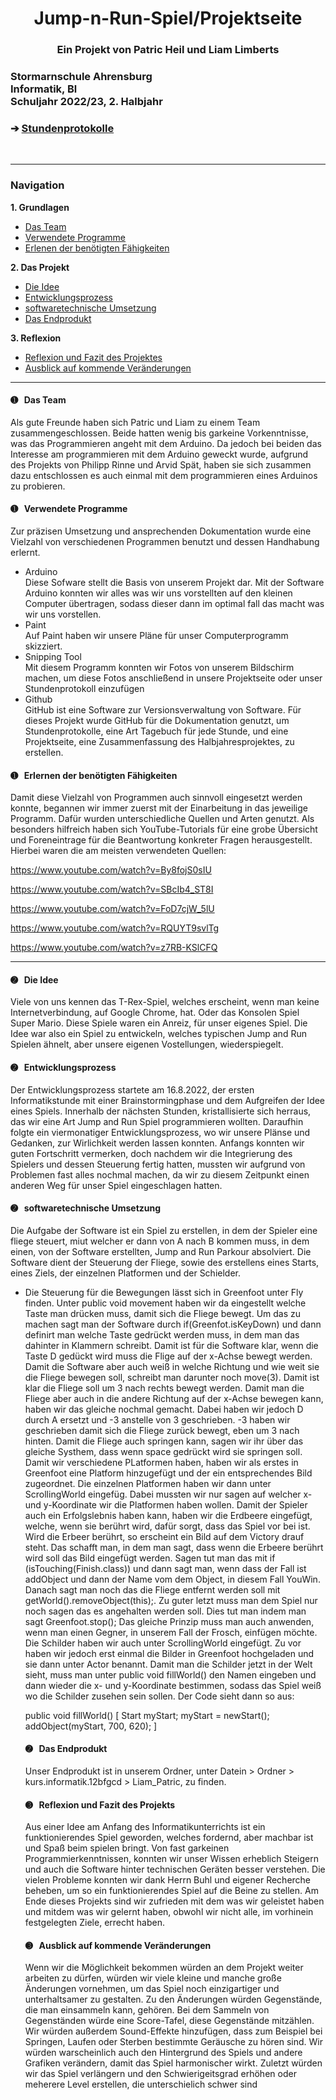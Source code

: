 <head>
<h1 align="center">Jump-n-Run-Spiel/Projektseite</h1> 
</head>
<h3 align="center"> Ein Projekt von Patric Heil und Liam Limberts</h3>
<h3 align="left">Stormarnschule Ahrensburg <br/> Informatik, Bl <br/> Schuljahr 2022/23, 2. Halbjahr </br> </h3> </div>
<h3 align="left"> &#10132; <a href="https://github.com/liamlimberts/Schulprojekt"> Stundenprotokolle</a> </h3> 

<br>
<hr>
<h3>Navigation</h3>

<b>1. Grundlagen</b>	

<ul>
	<li> <a href="#Team"> Das Team </a> </li>
	<li> <a href="#Programme"> Verwendete Programme </a> </li>
	<li> <a href="#Lernprozess"> Erlenen der benötigten Fähigkeiten </a> </li>
</ul>

<b>2. Das Projekt</b>	

<ul>
	<li> <a href="#Idee"> Die Idee </a> </li> 
	<li> <a href="#Entwicklungsprozess"> Entwicklungsprozess </a> </li>
	<li> <a href="#Software"> softwaretechnische Umsetzung </a> </li> 
	<li> <a href="#Produkt"> Das Endprodukt </a> </li>
</ul>

<b>3. Reflexion</b>

<ul>
	<li> <a href="#Reflexion"> Reflexion und Fazit des Projektes </a> </li>
	<li> <a href="#Ausblick"> Ausblick auf kommende Veränderungen </a> </li>
</ul>

<hr>

<h4> <a id="Team"> &#10122; &nbsp Das Team</a> </h4>
Als gute Freunde haben sich Patric und Liam zu einem Team zusammengeschlossen. Beide hatten wenig bis garkeine Vorkenntnisse, was das Programmieren angeht mit dem Arduino. Da jedoch bei beiden das Interesse am programmieren mit dem Arduino geweckt wurde, aufgrund des Projekts von Philipp Rinne und Arvid Spät, haben sie sich zusammen dazu entschlossen es auch einmal mit dem programmieren eines Arduinos zu probieren. 

<h4> <a id="Programme"> &#10122; &nbsp Verwendete Programme</a> </h4>
Zur präzisen Umsetzung und ansprechenden Dokumentation wurde eine Vielzahl von verschiedenen Programmen benutzt und dessen Handhabung erlernt.

<ul>
	<li>Arduino </li>
	Diese Sofware stellt die Basis von unserem Projekt dar. Mit der Software Arduino konnten wir alles was wir uns vorstellten auf den kleinen Computer übertragen, sodass dieser dann im optimal fall das macht was wir uns vorstellen.
	<li>Paint </li>
	Auf Paint haben wir unsere Pläne  für unser Computerprogramm skizziert.
	<li>Snipping Tool </li>
	Mit diesem Programm konnten wir Fotos von unserem Bildschirm machen, um diese Fotos anschließend in unsere Projektseite oder unser Stundenprotokoll einzufügen
	<li>Github </li>
	GitHub ist eine Software zur Versionsverwaltung von Software. Für dieses Projekt wurde GitHub für die Dokumentation genutzt, um Stundenprotokolle, eine Art Tagebuch für jede Stunde, und eine Projektseite, eine Zusammenfassung des Halbjahresprojektes, zu erstellen. 

</ul>

	
	
	
<h4> <a id="Lernprozess"> &#10122; &nbsp Erlernen der benötigten Fähigkeiten</a> </h4>
Damit diese Vielzahl von Programmen auch sinnvoll eingesetzt werden konnte, begannen wir immer zuerst mit der Einarbeitung in das jeweilige Programm. Dafür wurden unterschiedliche Quellen und Arten genutzt. Als besonders hilfreich haben sich YouTube-Tutorials für eine grobe Übersicht und Foreneintrage für die Beantwortung konkreter Fragen herausgestellt. Hierbei waren die am meisten verwendeten Quellen:

https://www.youtube.com/watch?v=By8fojS0sIU 

https://www.youtube.com/watch?v=SBcIb4_ST8I 

https://www.youtube.com/watch?v=FoD7cjW_5lU 

https://www.youtube.com/watch?v=RQUYT9svlTg 

https://www.youtube.com/watch?v=z7RB-KSlCFQ 


<hr>

<h4> <a id="Idee"> &#10123; &nbsp Die Idee</a> </h4>

Viele von uns kennen das T-Rex-Spiel, welches erscheint, wenn man keine Internetverbindung, auf Google Chrome, hat. Oder das Konsolen Spiel Super Mario. Diese Spiele waren ein Anreiz, für unser eigenes Spiel. Die Idee war also ein Spiel zu entwickeln, welches typischen Jump and Run Spielen ähnelt, aber unsere eigenen Vostellungen, wiederspiegelt.


<h4> <a id="Entwicklungsprozess"> &#10123; &nbsp Entwicklungsprozess</a> </h4>

Der Entwicklungsprozess startete am 16.8.2022, der ersten Informatikstunde mit einer Brainstormingphase und dem Aufgreifen der Idee eines Spiels. Innerhalb der nächsten Stunden, kristallisierte sich herraus, das wir eine Art Jump and Run Spiel programmieren wollten. Daraufhin folgte ein viermonatiger Entwicklungsprozess, wo wir unsere Plänse und Gedanken, zur Wirlichkeit werden lassen konnten. Anfangs konnten wir guten Fortschritt vermerken, doch nachdem wir die Integrierung des Spielers und dessen Steuerung fertig hatten, mussten wir aufgrund von Problemen fast alles nochmal machen, da wir zu diesem Zeitpunkt einen anderen Weg für unser Spiel eingeschlagen hatten.

<h4> <a id="Software"> &#10123; &nbsp softwaretechnische Umsetzung </a> </h4>
Die Aufgabe der Software ist ein Spiel zu erstellen, in dem der Spieler eine fliege steuert, miut welcher er dann von A nach B kommen muss, in dem einen, von der Software erstellten, Jump and Run Parkour absolviert. Die Software dient der Steuerung der Fliege, sowie des erstellens eines Starts, eines Ziels, der einzelnen Platformen und der Schielder. 
<ul>
	<li>Die Steuerung für die Bewegungen lässt sich in Greenfoot unter Fly finden. Unter public void movement haben wir da eingestellt welche Taste man drücken muss, damit sich die Fliege bewegt. Um das zu machen sagt man der Software durch if(Greenfot.isKeyDown) und dann definirt man welche Taste gedrückt werden muss, in dem man das dahinter in Klammern schreibt. Damit ist für die Software klar, wenn die Taste D gedückt wird muss die Flige auf der x-Achse bewegt werden. Damit die Software aber auch weiß in welche Richtung und wie weit sie die Fliege  bewegen soll, schreibt man darunter noch move(3). Damit ist klar die Fliege soll um 3 nach rechts bewegt werden. Damit man die Fliege aber auch in die andere Richtung auf der x-Achse bewegen kann, haben wir das gleiche nochmal gemacht. Dabei haben wir jedoch D durch A ersetzt und -3 anstelle von 3 geschrieben. -3 haben wir geschrieben damit sich die Fliege zurück bewegt, eben um 3 nach hinten. Damit die Fliege auch springen kann, sagen wir ihr über das gleiche Systhem, dass wenn space gedrückt wird sie springen soll.
Damit wir verschiedene PLatformen haben, haben wir als erstes in Greenfoot eine Platform hinzugefügt und der ein entsprechendes Bild zugeordnet. Die einzelnen Platformen haben wir dann unter ScrollingWorld eingefüg. Dabei mussten wir nur sagen auf welcher x- und y-Koordinate wir die Platformen haben wollen.
Damit der Spieler auch ein Erfolgslebnis haben kann, haben wir die Erdbeere eingefügt, welche, wenn sie berührt wird, dafür sorgt, dass das Spiel vor bei ist. Wird die Erbeer berührt, so erscheint ein Bild auf dem Victory drauf steht. Das schafft man, in dem man sagt, dass wenn die Erbeere berührt wird soll das Bild eingefügt werden. Sagen tut man das mit if (isTouching(Finish.class)) und dann sagt man, wenn dass der Fall ist addObject und dann der Name vom dem Object, in diesem Fall YouWin. Danach sagt man noch das die Fliege entfernt werden soll mit getWorld().removeObject(this);. Zu guter letzt muss man dem Spiel nur noch sagen das es angehalten werden soll. Dies tut man indem man sagt Greenfoot.stop(); Das gleiche Prinzip muss man auch anwenden, wenn man einen Gegner, in unserem Fall der Frosch, einfügen möchte.
Die Schilder haben wir auch unter ScrollingWorld eingefügt. Zu vor haben wir jedoch erst einmal die Bilder in Greenfoot hochgeladen und sie dann unter Actor benannt. Damit man die Schilder jetzt in der Welt sieht, muss man unter public void fillWorld() den Namen eingeben und dann wieder die x- und y-Koordinate bestimmen, sodass das Spiel weiß wo die Schilder zusehen sein sollen. Der Code sieht dann so aus:

public void fillWorld()
[
Start myStart;
myStart = newStart();
addObject(myStart, 700, 620);
]
		
<h4> <a id="Produkt"> &#10123; &nbsp Das Endprodukt </a> </h4>

Unser Endprodukt ist in unserem Ordner, unter Datein > Ordner > kurs.informatik.12bfgcd > Liam_Patric, zu finden.

<h4> <a id="Reflexion"> &#10124; &nbsp Reflexion und Fazit des Projekts </a> </h4>

Aus einer Idee am Anfang des Informatikunterrichts ist ein funktionierendes Spiel geworden, welches fordernd, aber machbar ist und Spaß beim spielen bringt. Von fast garkeinen Programmierkenntnissen, konnten wir unser Wissen erheblich Steigern und auch die Software hinter technischen Geräten besser verstehen. Die vielen Probleme konnten wir dank Herrn Buhl und eigener Recherche beheben, um so ein funktionierendes Spiel auf die Beine zu stellen. Am Ende dieses Projekts sind wir zufrieden mit dem was wir geleistet haben und mitdem was wir gelernt haben, obwohl wir nicht alle, im vorhinein festgelegten Ziele, errecht haben.

<h4> <a id="Ausblick"> &#10124; &nbsp Ausblick auf kommende Veränderungen </a> </h4>

Wenn wir die Möglichkeit bekommen würden an dem Projekt weiter arbeiten zu dürfen, würden wir viele kleine und manche große Änderungen vornehmen, um das Spiel noch einzigartiger und unterhaltsamer zu gestalten. Zu den Änderungen würden Gegenstände, die man einsammeln kann, gehören. Bei dem Sammeln von Gegenständen würde eine Score-Tafel, diese Gegenstände mitzählen. Wir würden außerdem Sound-Effekte hinzufügen, dass zum Beispiel bei Springen, Laufen oder Sterben bestimmte Geräusche zu hören sind. Wir würden warscheinlich auch den Hintergrund des Spiels und andere Grafiken verändern, damit das Spiel harmonischer wirkt. Zuletzt würden wir das Spiel verlängern und den Schwierigeitsgrad erhöhen oder meherere Level erstellen, die unterschielich schwer sind


	
	
